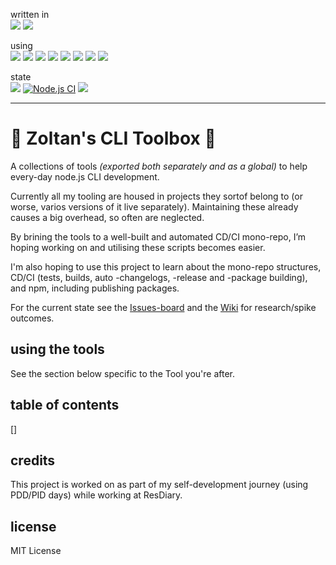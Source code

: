 written in </br>
<img src="https://img.shields.io/badge/+-VSCode-blue?logo=visualstudiocode"/>
<img src="https://img.shields.io/badge/+-TypeScript-%233178c6?logo=typescript&logoColor=white&link=https%3A%2F%2Fwww.typescriptlang.org%2F"/>

using <br/>
<img src="https://img.shields.io/badge/+-volta.io-yellow?logo=lightning&logoColor=yellow&link=https%3A%2F%2Fvolta.sh%2F"/>
<img src="https://img.shields.io/badge/+-nodeJS-%23026e00?logo=nodedotjs&logoColor=green&link=https%3A%2F%2Fnodejs.org%2Fen"/>
<img src="https://img.shields.io/badge/+-pnpm-f69220?logo=pnpm&logoColor=%23f69220&link=https%3A%2F%2Fpnpm.io%2F"/>
<img src="https://img.shields.io/badge/+-vitest-%23acd268?logo=vitest&logoColor=%23ebc93e&link=https%3A%2F%2Fvitest.dev%2F"/>
<img src="https://img.shields.io/badge/+-prettier-%23c596c7?logo=prettier&logoColor=white&link=https%3A%2F%2Fprettier.io%2F"/>
<img src="https://img.shields.io/badge/+-ESLint-%234B32C3?logo=eslint&logoColor=white&link=https%3A%2F%2Feslint.org%2F"/>
<img src="https://img.shields.io/badge/+-.env-%23ecd53f?logo=dotenv&logoColor=%23FFFF00&link=https%3A%2F%2Fgithub.com%2Fmotdotla%2Fdotenv"/>
<img src="https://img.shields.io/badge/+-shields.io-%2325c2a0?link=https%3A%2F%2Fshields.io%2F"/>

state <br/>
<img src="https://img.shields.io/maintenance/yes/2024"/>
[![Node.js CI](https://github.com/ZoltanTompa-ResDiary/zoltans-cli-toolbox/actions/workflows/node.js.yml/badge.svg?branch=master)](https://github.com/ZoltanTompa-ResDiary/zoltans-cli-toolbox/actions/workflows/node.js.yml)
<img src="https://img.shields.io/npm/dt/volta?logo=npm&logoColor=red&color=red"/>

<hr />

# 🧰 Zoltan's CLI Toolbox 🧰

<p>
A collections of tools <i>(exported both separately and as a global)</i> to help every-day node.js CLI development.
</p>
<p>
Currently all my tooling are housed in projects they sortof belong to (or worse, varios versions of it live separately).
Maintaining these already causes a big overhead, so often are neglected.

By brining the tools to a well-built and automated CD/CI mono-repo, I’m hoping working on and utilising these scripts becomes easier.

I'm also hoping to use this project to learn about the mono-repo structures, CD/CI (tests, builds, auto -changelogs, -release and -package building), and npm, including publishing packages. 
</p>

For the current state see the <a href="https://github.com/ZoltanT-RD/zoltans-cli-toolbox/issues">Issues-board</a> and the <a href="https://github.com/ZoltanT-RD/zoltans-cli-toolbox/wiki">Wiki</a> for research/spike outcomes.

## using the tools
See the section below specific to the Tool you're after.

## table of contents

[]


## credits
This project is worked on as part of my self-development journey (using PDD/PID days) while working at ResDiary.

## license
MIT License



